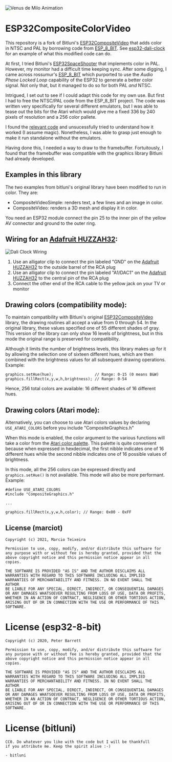 ![Venus de Milo Animation][animation]

# ESP32CompositeColorVideo

This repository is a fork of Bitluni's [ESP32CompositeVideo] that adds color in NTSC and PAL
by borrowing code from [ESP_8_BIT]. See [esp32-dali-clock] for an example of what this
modified code can do.

At first, I tried Bitluni's [ESP32SpaceShooter] that implements color in PAL. However, my
monitor had a difficult time keeping sync. After some digging, I came across rossumur's
[ESP_8_BIT] which purported to use the *Audio Phase Locked Loop* capability of the ESP32
to generate a better color signal. Not only that, but it managed to do so for both PAL
*and* NTSC.

Intrigued, I set out to see if I could adapt this code for my own use. But first I had to
free the NTSC/PAL code from the ESP_8_BIT project. The code was written very specifically for
several different emulators, but I was able to tease out the bits for the Atari which would
give me a fixed 336 by 240 pixels of resolution and a 256 color pallete.

I found the [relevant code](https://github.com/rossumur/esp_8_bit/blob/master/src/video_out.h)
and unsucessfully tried to understand how it worked (I assume magic). Nonetheless, I was able
to grasp just enough to make it run standalone without the emulators.

Having done this, I needed a way to draw to the framebuffer. Fortuitously, I found that the
framebuffer was compatible with the graphics library Bitluni had already developed.

## Examples in this library

The two examples from bitluni's original library have been modified to run in color. They
are:

- CompositeVideoSimple: renders text, a few lines and an image in color.
- CompositeVideo: renders a 3D mesh and display it in color.

You need an ESP32 module connect the pin 25 to the inner pin of the yellow AV connector
and ground to the outer ring.

## Wiring for an [Adafruit HUZZAH32]:

![Dali Clock Wiring][wiring]

1. Use an alligator clip to connect the pin labeled "GND" on the [Adafruit HUZZAH32] to the outside barrel of the RCA plug
2. Use an alligator clip to connect the pin labeled "A1/DAC1" on the [Adafruit HUZZAH32] to the central pin of the RCA plug
3. Connect the other end of the RCA cable to the yellow jack on your TV or monitor

## Drawing colors (compatibility mode):

To maintain compatibility with Bitluni's original [ESP32CompositeVideo] library, the drawing
routines all accept a value from 0 through 54. In the original library, these values specified
one of 55 different shades of gray. This version of the library can only show 16 levels of
brightness, but in this mode the original range is preserved for compatibility.

Although it limits the number of brightness levels, this library makes up for it by allowing
the selection one of sixteen different hues, which are then combined with the brightness
values for all subsequent drawing operations. Example:

```
graphics.setHue(hue);                  // Range: 0-15 (0 means B&W)
graphics.fillRect(x,y,w,h,brightness); // Range: 0-54
```

Hence, 256 total colors are available: 16 different shades of 16 different hues.

## Drawing colors (Atari mode):

Alternatively, you can choose to use Atari colors values by declaring `USE_ATARI_COLORS`
before you include "CompositeGraphics.h"

When this mode is enabled, the color argument to the various functions will take a color
from the [Atari color palette]. This palette is quite convenient because when expressed
in hexdecimal, the first nibble indicates one of 16 different hues while the second nibble
indicates one of 16 possible values of brightness.

In this mode, all the 256 colors can be expressed directly and `graphics.setHue()` is not
available. This mode will also be more performant. Example:


```
#define USE_ATARI_COLORS
#include "CompositeGraphics.h"

...

graphics.fillRect(x,y,w,h,color); // Range: 0x00 - 0xFF
```

## License (marciot)

```
Copyright (c) 2021, Marcio Teixeira

Permission to use, copy, modify, and/or distribute this software for
any purpose with or without fee is hereby granted, provided that the
above copyright notice and this permission notice appear in all copies.

THE SOFTWARE IS PROVIDED "AS IS" AND THE AUTHOR DISCLAIMS ALL
WARRANTIES WITH REGARD TO THIS SOFTWARE INCLUDING ALL IMPLIED
WARRANTIES OF MERCHANTABILITY AND FITNESS. IN NO EVENT SHALL THE AUTHOR
BE LIABLE FOR ANY SPECIAL, DIRECT, INDIRECT, OR CONSEQUENTIAL DAMAGES
OR ANY DAMAGES WHATSOEVER RESULTING FROM LOSS OF USE, DATA OR PROFITS,
WHETHER IN AN ACTION OF CONTRACT, NEGLIGENCE OR OTHER TORTIOUS ACTION,
ARISING OUT OF OR IN CONNECTION WITH THE USE OR PERFORMANCE OF THIS
SOFTWARE.
```

# License (esp32-8-bit)

```
Copyright (c) 2020, Peter Barrett

Permission to use, copy, modify, and/or distribute this software for
any purpose with or without fee is hereby granted, provided that the
above copyright notice and this permission notice appear in all copies.

THE SOFTWARE IS PROVIDED "AS IS" AND THE AUTHOR DISCLAIMS ALL
WARRANTIES WITH REGARD TO THIS SOFTWARE INCLUDING ALL IMPLIED
WARRANTIES OF MERCHANTABILITY AND FITNESS. IN NO EVENT SHALL THE AUTHOR
BE LIABLE FOR ANY SPECIAL, DIRECT, INDIRECT, OR CONSEQUENTIAL DAMAGES
OR ANY DAMAGES WHATSOEVER RESULTING FROM LOSS OF USE, DATA OR PROFITS,
WHETHER IN AN ACTION OF CONTRACT, NEGLIGENCE OR OTHER TORTIOUS ACTION,
ARISING OUT OF OR IN CONNECTION WITH THE USE OR PERFORMANCE OF THIS
SOFTWARE.
```

# License (bitluni)

```
CC0. Do whatever you like with the code but I will be thankfull 
if you attribute me. Keep the spirit alive :-)

- bitluni
```

[ESP32CompositeVideo]: https://github.com/marciot/ESP32CompositeVideo
[ESP32SpaceShooter]: https://github.com/bitluni/ESP32SpaceShooter
[ESP_8_BIT]: https://github.com/rossumur/esp_8_bit
[Atari color palette]: http://7800.8bitdev.org/index.php/Atari_7800_Color_Documentation
[esp32-dali-clock]: https://github.com/marciot/esp32-dali-clock
[wiring]: https://github.com/marciot/esp32-dali-clock/raw/master/artwork/wiring.jpg "Dali Clock Wiring"
[Adafruit HUZZAH32]: https://www.adafruit.com/product/3405
[animation]: https://github.com/marciot/ESP32CompositeColorVideo/raw/master/artwork/VenusDeMilo.gif "Venus de Milo Animation"